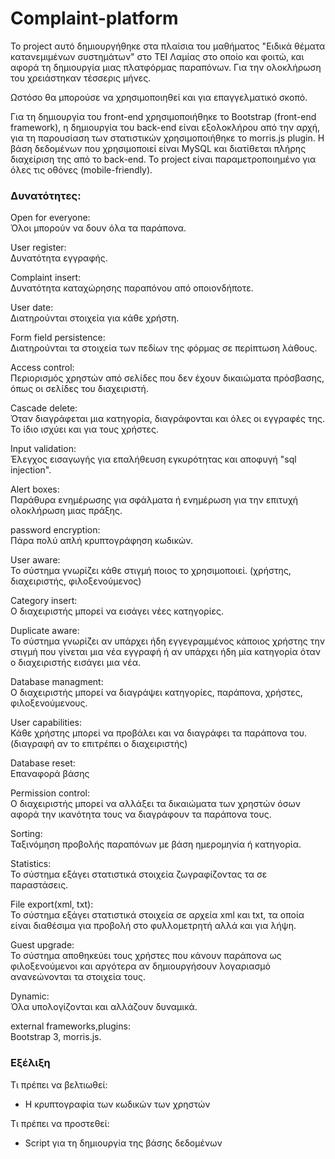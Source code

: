 # Complaint-platform

Το project αυτό δημιουργήθηκε στα πλαίσια του μαθήματος "Ειδικά θέματα κατανεμιμένων συστημάτων" στο ΤΕΙ Λαμίας στο οποίο και φοιτώ, και αφορά τη δημιουργία μιας πλατφόρμας παραπόνων. Για την ολοκλήρωση του χρειάστηκαν τέσσερις μήνες.

Ωστόσο θα μπορούσε να χρησιμοποιηθεί και για επαγγελματικό σκοπό.

Για τη δημιουργία του front-end χρησιμοποιήθηκε το Bootstrap (front-end framework), η δημιουργία του back-end είναι εξολοκλήρου από την αρχή, για τη παρουσίαση των στατιστικών χρησιμοποιήθηκε το morris.js plugin. Η βάση δεδομένων που χρησιμοποιεί είναι MySQL και διατίθεται πλήρης διαχείριση της από το back-end.
Το project είναι παραμετροποιημένο για όλες τις οθόνες (mobile-friendly).

<h3>Δυνατότητες:</h3>

Open for everyone:<br />
Όλοι μπορούν να δουν όλα τα παράπονα.

User register:<br />
Δυνατότητα εγγραφής.

Complaint insert:<br />
Δυνατότητα καταχώρησης παραπόνου από οποιονδήποτε.

User date:<br />
Διατηρούνται στοιχεία για κάθε χρήστη.

Form field persistence:<br />
Διατηρούνται τα στοιχεία των πεδίων της φόρμας σε περίπτωση λάθους.

Access control:<br />
Περιορισμός χρηστών από σελίδες που δεν έχουν δικαιώματα πρόσβασης, όπως οι σελίδες του διαχειριστή.

Cascade delete:<br />
Όταν διαγράφεται μια κατηγορία, διαγράφονται και όλες οι εγγραφές της. Το ίδιο ισχύει και για τους χρήστες.

Input validation:<br />
Έλεγχος εισαγωγής για επαλήθευση εγκυρότητας και αποφυγή "sql injection".

Alert boxes:<br />
Παράθυρα ενημέρωσης για σφάλματα ή ενημέρωση για την επιτυχή ολοκλήρωση μιας πράξης.

password encryption:<br />
Πάρα πολύ απλή κρυπτογράφηση κωδικών.

User aware:<br />
Το σύστημα γνωρίζει κάθε στιγμή ποιος το χρησιμοποιεί. (χρήστης, διαχειριστής, φιλοξενούμενος)

Category insert:<br />
Ο διαχειριστής μπορεί να εισάγει νέες κατηγορίες.

Duplicate aware:<br />
Το σύστημα γνωρίζει αν υπάρχει ήδη εγγεγραμμένος κάποιος χρήστης την στιγμή που γίνεται μια νέα εγγραφή ή αν υπάρχει ήδη μία κατηγορία όταν ο διαχειριστής εισάγει μια νέα.

Database managment:<br />
Ο διαχειριστής μπορεί να διαγράψει κατηγορίες, παράπονα, χρήστες, φιλοξενούμενους.

User capabilities:<br />
Κάθε χρήστης μπορεί να προβάλει και να διαγράφει τα παράπονα του.(διαγραφή αν το επιτρέπει ο διαχειριστής)

Database reset:<br />
Επαναφορά βάσης

Permission control:<br />
Ο διαχειριστής μπορεί να αλλάξει τα δικαιώματα των χρηστών όσων αφορά την ικανότητα τους να διαγράφουν τα παράπονα τους.

Sorting:<br />
Ταξινόμηση προβολής παραπόνων με βάση ημερομηνία ή κατηγορία.

Statistics:<br />
Το σύστημα εξάγει στατιστικά στοιχεία ζωγραφίζοντας τα σε παραστάσεις.

File export(xml, txt):<br />
Το σύστημα εξάγει στατιστικά στοιχεία σε αρχεία xml και txt, τα οποία είναι διαθέσιμα για προβολή στο φυλλομετρητή αλλά και για λήψη.

Guest upgrade:<br />
Το σύστημα αποθηκεύει τους χρήστες που κάνουν παράπονα ως φιλοξενούμενοι και αργότερα αν δημιουργήσουν λογαριασμό ανανεώνονται τα στοιχεία τους.

Dynamic:<br />
Όλα υπολογίζονται και αλλάζουν δυναμικά.

external frameworks,plugins:<br />
Bootstrap 3, morris.js.

<h3>Εξέλιξη</h3>

Τι πρέπει να βελτιωθεί:

- Η κρυπτογραφία των κωδικών των χρηστών

Τι πρέπει να προστεθεί:

- Script για τη δημιουργία της βάσης δεδομένων
